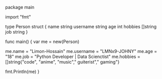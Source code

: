 package main

import "fmt"

type Person struct {
  name string
  username string
  age int
  hobbies []string
  job string
}

func main() {
  var me = new(Person)
  
  me.name     = "Limon-Hossain"
  me.username = "LMNx9-JOHNY"
  me.age      = "18"
  me.job      = "Python Developer | Data Scienctist"
  me.hobbies  = []string{"code", "anime", "music"," guiterist"," gaming"}
  
  fmt.Println(me)
}
